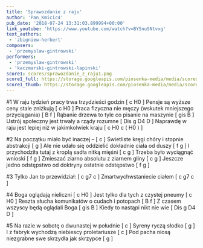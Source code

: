 ```yaml
---
title: 'Sprawozdanie z raju'
author: 'Pan_Kmicic4'
pub_date: '2018-07-24 13:31:03.899994+00:00'
link_youtube: 'https://www.youtube.com/watch?v=BYSnuSNtvxg'
text_authors:
 - 'zbigniew-herbert'
composers:
 - 'przemyslaw-gintrowski'
performers:
 - 'przemyslaw-gintrowski'
 - 'kaczmarski-gintrowski-lapinski'
score1: scores/sprawozdanie_z_raju1.png
score1_full: https://storage.googleapis.com/piosenka-media/media/scores/sprawozdanie_z_raju1.png
score1_thumb: https://storage.googleapis.com/piosenka-media/media/scores/sprawozdanie_z_raju1.png.180x0_q85_upscale.png
---
```


#1
W raju tydzień pracy trwa trzydzieści godzin [ c H0 ]
Pensje są wyższe ceny stale zniżkują [ c H0 ]
Praca fizyczna nie męczy (wskutek mniejszego przyciągania)  [ B f  ]
Rąbanie drzewa to tyle co pisanie na maszynie [ gis B ]
Ustrój społeczny jest trwały a rządy rozumne [ Dis g D4 D ]
Naprawdę w raju jest lepiej niż  w jakimkolwiek kraju [ c H0 c ( H0 ) ]

#2
Na początku miało być inaczej –  [ c ]
Świetliste kręgi chóry i stopnie abstrakcji [ g ]
Ale nie udało się oddzielić dokładnie ciała od duszy [ f g ]
I przychodziła tutaj z kroplą sadła nitką mięśni [ c g ]
Trzeba było wyciągnąć wnioski [ f g ]
Zmieszać ziarno absolutu z ziarnem gliny [ c g ]
Jeszcze jedno odstępstwo od doktryny ostatnie odstępstwo [ f g ]

#3
Tylko Jan to przewidział: [ c g7 c ]
 Zmartwychwstaniecie ciałem [ c g7 c ]

#4
Boga oglądają nieliczni [ c H0 ]
Jest tylko dla tych z czystej pneumy [ c H0 ]
Reszta słucha komunikatów o cudach i potopach [ B f ]
Z czasem wszyscy będą oglądali Boga [ gis B ]
Kiedy to nastąpi nikt nie wie [ Dis g D4 D ]

#5 
Na razie w sobotę o dwunastej w południe [ c ]
Syreny ryczą słodko [ g ]
I z fabryk wychodzą niebiescy proletariusze [ c ]
Pod pacha niosą niezgrabne swe skrzydła jak skrzypce [ g ]